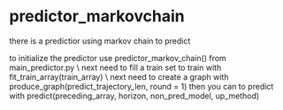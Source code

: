 # predictor_markovchain

there is a predictior using markov chain to predict

to initialize the predictor use predictor_markov_chain() from main_predictor.py \\ 
next need to fill a train set to train with fit_train_array(train_array) \\
next need to create a graph with produce_graph(predict_trajectory_len, round = 1)
then you can to predict with predict(preceding_array, horizon, non_pred_model, up_method)

